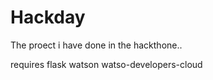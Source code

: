 # Hackday

The proect i have done in the hackthone..

requires  flask  watson  watso-developers-cloud
